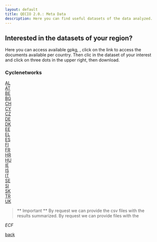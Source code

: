 ```yaml
---
layout: default
title: QECIO 2.0.: Meta Data
description: Here you can find useful datasets of the data analyzed.
---
```


## Interested in the datasets of your region? 
Here you can access available gpkg, , click on the link to access the documents available per country. Then clic in the dataset of your interest and click on three dots in the upper right, then download. 

### Cyclenetworks
[AL](Metadata/Cyclenetworks/AL)<br>
[AT](Metadata/Cyclenetworks/AT)<br>
[BE](Metadata/Cyclenetworks/BE)<br>
[BG](Metadata/Cyclenetworks/BG)<br>
[CH](Metadata/Cyclenetworks/CH)<br>
[CY](Metadata/Cyclenetworks/CY)<br>
[CZ](Metadata/Cyclenetworks/CZ)<br>
[DE](Metadata/Cyclenetworks/DE)<br>
[DK](Metadata/Cyclenetworks/DK)<br>
[EE](Metadata/Cyclenetworks/EE)<br>
[EL](Metadata/Cyclenetworks/EL)<br>
[ES](Metadata/Cyclenetworks/ES)<br>
[FI](Metadata/Cyclenetworks/FI)<br>
[FR](Metadata/Cyclenetworks/FR)<br>
[HR](Metadata/Cyclenetworks/HR)<br>
[HU](Metadata/Cyclenetworks/HU)<br>
[IE](Metadata/Cyclenetworks/IE)<br>
[IS](Metadata/Cyclenetworks/IS)<br>
[IT](Metadata/Cyclenetworks/IT)<br>
[SE](Metadata/Cyclenetworks/SE)<br>
[SI](Metadata/Cyclenetworks/SI)<br>
[SK](Metadata/Cyclenetworks/SK)<br>
[TR](Metadata/Cyclenetworks/TR)<br>
[UK](Metadata/Cyclenetworks/UK)<br>

> ** Important **
> By request we can provide the csv files with the results summarized. 
> By request we can provide files with the 

_ECF_

[back](./)
